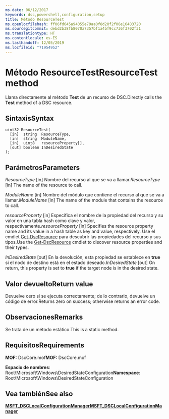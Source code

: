 ```yaml
---
ms.date: 06/12/2017
keywords: dsc,powershell,configuration,setup
title: Método ResourceTest
ms.openlocfilehash: ff06fd645a94055e79aa0f8d20f2f06e16483720
ms.sourcegitcommit: debd2b38fb8070a7357bf1a4bf9cc736f3702f31
ms.translationtype: HT
ms.contentlocale: es-ES
ms.lasthandoff: 12/05/2019
ms.locfileid: "71954952"
---
```

# <a name="resourcetest-method"></a><span data-ttu-id="62a8e-103">Método ResourceTest</span><span class="sxs-lookup"><span data-stu-id="62a8e-103">ResourceTest method</span></span>

<span data-ttu-id="62a8e-104">Llama directamente al método **Test** de un recurso de DSC.</span><span class="sxs-lookup"><span data-stu-id="62a8e-104">Directly calls the **Test** method of a DSC resource.</span></span>

## <a name="syntax"></a><span data-ttu-id="62a8e-105">Sintaxis</span><span class="sxs-lookup"><span data-stu-id="62a8e-105">Syntax</span></span>

```mof
uint32 ResourceTest(
  [in]  string  ResourceType,
  [in]  string  ModuleName,
  [in]  uint8   resourceProperty[],
  [out] boolean InDesiredState
);
```

## <a name="parameters"></a><span data-ttu-id="62a8e-106">Parámetros</span><span class="sxs-lookup"><span data-stu-id="62a8e-106">Parameters</span></span>

<span data-ttu-id="62a8e-107">*ResourceType* \[in\] Nombre del recurso al que se va a llamar.</span><span class="sxs-lookup"><span data-stu-id="62a8e-107">*ResourceType* \[in\] The name of the resource to call.</span></span>

<span data-ttu-id="62a8e-108">*ModuleName* \[in\] Nombre del módulo que contiene el recurso al que se va a llamar.</span><span class="sxs-lookup"><span data-stu-id="62a8e-108">*ModuleName* \[in\] The name of the module that contains the resource to call.</span></span>

<span data-ttu-id="62a8e-109">*resourceProperty* \[in\] Especifica el nombre de la propiedad del recurso y su valor en una tabla hash como clave y valor, respectivamente.</span><span class="sxs-lookup"><span data-stu-id="62a8e-109">*resourceProperty* \[in\] Specifies the resource property name and its value in a hash table as key and value, respectively.</span></span> <span data-ttu-id="62a8e-110">Use el cmdlet [Get-DscResource](/powershell/module/PSDesiredStateConfiguration/Get-DscResource) para descubrir las propiedades del recurso y sus tipos.</span><span class="sxs-lookup"><span data-stu-id="62a8e-110">Use the [Get-DscResource](/powershell/module/PSDesiredStateConfiguration/Get-DscResource) cmdlet to discover resource properties and their types.</span></span>

<span data-ttu-id="62a8e-111">*InDesiredState* \[out\] En la devolución, esta propiedad se establece en **true** si el nodo de destino está en el estado deseado.</span><span class="sxs-lookup"><span data-stu-id="62a8e-111">*InDesiredState* \[out\] On return, this property is set to **true** if the target node is in the desired state.</span></span>

## <a name="return-value"></a><span data-ttu-id="62a8e-112">Valor devuelto</span><span class="sxs-lookup"><span data-stu-id="62a8e-112">Return value</span></span>

<span data-ttu-id="62a8e-113">Devuelve cero si se ejecuta correctamente; de lo contrario, devuelve un código de error.</span><span class="sxs-lookup"><span data-stu-id="62a8e-113">Returns zero on success; otherwise returns an error code.</span></span>

## <a name="remarks"></a><span data-ttu-id="62a8e-114">Observaciones</span><span class="sxs-lookup"><span data-stu-id="62a8e-114">Remarks</span></span>

<span data-ttu-id="62a8e-115">Se trata de un método estático.</span><span class="sxs-lookup"><span data-stu-id="62a8e-115">This is a static method.</span></span>

## <a name="requirements"></a><span data-ttu-id="62a8e-116">Requisitos</span><span class="sxs-lookup"><span data-stu-id="62a8e-116">Requirements</span></span>

<span data-ttu-id="62a8e-117">**MOF:** DscCore.mof</span><span class="sxs-lookup"><span data-stu-id="62a8e-117">**MOF:** DscCore.mof</span></span>

<span data-ttu-id="62a8e-118">**Espacio de nombres**: Root\Microsoft\Windows\DesiredStateConfiguration</span><span class="sxs-lookup"><span data-stu-id="62a8e-118">**Namespace**: Root\Microsoft\Windows\DesiredStateConfiguration</span></span>

## <a name="see-also"></a><span data-ttu-id="62a8e-119">Vea también</span><span class="sxs-lookup"><span data-stu-id="62a8e-119">See also</span></span>

[<span data-ttu-id="62a8e-120">**MSFT_DSCLocalConfigurationManager**</span><span class="sxs-lookup"><span data-stu-id="62a8e-120">**MSFT_DSCLocalConfigurationManager**</span></span>](msft-dsclocalconfigurationmanager.md)
